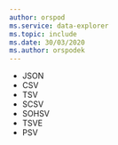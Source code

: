 ```yaml
---
author: orspod
ms.service: data-explorer
ms.topic: include
ms.date: 30/03/2020
ms.author: orspodek
---
```


* JSON
* CSV
* TSV
* SCSV
* SOHSV
* TSVE
* PSV

